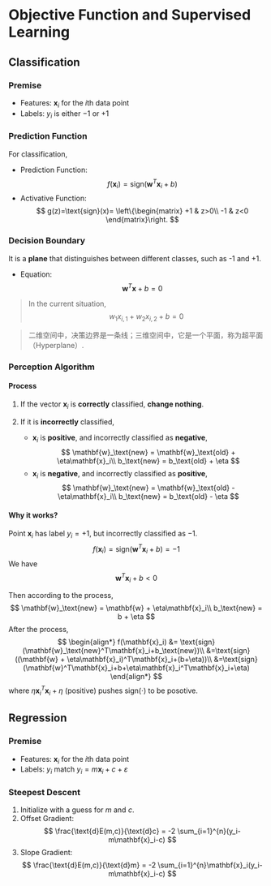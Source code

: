 # Objective Function and Supervised Learning
## Classification
### Premise
* Features: $\mathbf{x}_i$ for the $i$th data point
* Labels: $y_i$ is either $-1$ or $+1$
### Prediction Function
For classification,
* Prediction Function:
$$
f(\mathbf{x}_i) = \text{sign}(\mathbf{w}^T\mathbf{x}_i+b)
$$
* Activative Function:
$$
g(z)=\text{sign}(x)=
\left\{\begin{matrix}
+1 & z>0\\
-1 &  z<0
\end{matrix}\right.
$$
### Decision Boundary
It is a **plane** that distinguishes between different classes, such as -1 and +1.
* Equation:
$$
\mathbf{w}^T\mathbf{x}+b=0
$$
> In the current situation,
> $$
> w_1x_{i,1}+w_2x_{i,2}+b=0
> $$

> 二维空间中，决策边界是一条线；三维空间中，它是一个平面，称为超平面（Hyperplane）.

### Perception Algorithm
#### Process
1. If the vector $\mathbf{x}_i$ is **correctly** classified, **change nothing**.

2. If it is **incorrectly** classified,
   * $\mathbf{x}_i$ is **positive**, and incorrectly classified as **negative**,
   $$
   \mathbf{w}_\text{new} = \mathbf{w}_\text{old} + \eta\mathbf{x}_i\\
   b_\text{new} = b_\text{old} + \eta
   $$
   * $\mathbf{x}_i$ is **negative**, and incorrectly classified as **positive**,
   $$
   \mathbf{w}_\text{new} = \mathbf{w}_\text{old} - \eta\mathbf{x}_i\\
   b_\text{new} = b_\text{old} - \eta
   $$
#### Why it works?
Point $\mathbf{x}_i$ has label $y_i=+1$, but incorrectly classified as $-1$.
$$
f(\mathbf{x}_i) = \text{sign}(\mathbf{w}^T\mathbf{x}_i+b) = -1
$$
We have
$$
\mathbf{w}^T\mathbf{x}_i+b < 0
$$

Then according to the process,
$$
\mathbf{w}_\text{new} = \mathbf{w} + \eta\mathbf{x}_i\\
b_\text{new} = b + \eta
$$
After the process,
$$
\begin{align*}
f(\mathbf{x}_i) &= \text{sign}(\mathbf{w}_\text{new}^T\mathbf{x}_i+b_\text{new})\\
&=\text{sign}((\mathbf{w} + \eta\mathbf{x}_i)^T\mathbf{x}_i+(b+\eta))\\
&=\text{sign}(\mathbf{w}^T\mathbf{x}_i+b+\eta\mathbf{x}_i^T\mathbf{x}_i+\eta)
\end{align*}
$$
where $\eta\mathbf{x}_i^T\mathbf{x}_i+\eta$ (positive) pushes $\text{sign}(\cdot)$ to be posotive.
## Regression
### Premise
* Features: $\mathbf{x}_i$ for the $i$th data point
* Labels: $y_i$ match $y_i=m\mathbf{x}_i+c+\varepsilon$
### Steepest Descent
1. Initialize with a guess for $m$ and $c$.
2. Offset Gradient:
$$
\frac{\text{d}E(m,c)}{\text{d}c} = -2 \sum_{i=1}^{n}(y_i-m\mathbf{x}_i-c)
$$
3. Slope Gradient:
$$
\frac{\text{d}E(m,c)}{\text{d}m} = -2 \sum_{i=1}^{n}\mathbf{x}_i(y_i-m\mathbf{x}_i-c)
$$
